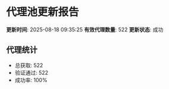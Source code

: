 # 代理池更新报告

**更新时间**: 2025-08-18 09:35:25
**有效代理数量**: 522
**更新状态**:  成功

## 代理统计
- 总获取: 522
- 验证通过: 522
- 成功率: 100%
